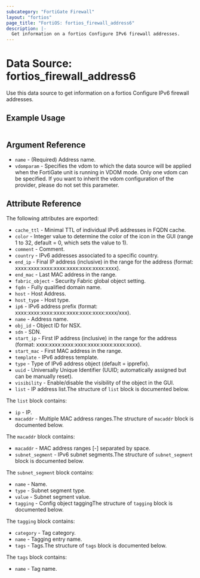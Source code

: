 ```yaml
---
subcategory: "FortiGate Firewall"
layout: "fortios"
page_title: "FortiOS: fortios_firewall_address6"
description: |-
  Get information on a fortios Configure IPv6 firewall addresses.
---
```


# Data Source: fortios_firewall_address6
Use this data source to get information on a fortios Configure IPv6 firewall addresses.


## Example Usage

```hcl

```

## Argument Reference

* `name` - (Required) Address name.
* `vdomparam` - Specifies the vdom to which the data source will be applied when the FortiGate unit is running in VDOM mode. Only one vdom can be specified. If you want to inherit the vdom configuration of the provider, please do not set this parameter.

## Attribute Reference

The following attributes are exported:

* `cache_ttl` - Minimal TTL of individual IPv6 addresses in FQDN cache.
* `color` - Integer value to determine the color of the icon in the GUI (range 1 to 32, default = 0, which sets the value to 1).
* `comment` - Comment.
* `country` - IPv6 addresses associated to a specific country.
* `end_ip` - Final IP address (inclusive) in the range for the address (format: xxxx:xxxx:xxxx:xxxx:xxxx:xxxx:xxxx:xxxx).
* `end_mac` - Last MAC address in the range.
* `fabric_object` - Security Fabric global object setting.
* `fqdn` - Fully qualified domain name.
* `host` - Host Address.
* `host_type` - Host type.
* `ip6` - IPv6 address prefix (format: xxxx:xxxx:xxxx:xxxx:xxxx:xxxx:xxxx:xxxx/xxx).
* `name` - Address name.
* `obj_id` - Object ID for NSX.
* `sdn` - SDN.
* `start_ip` - First IP address (inclusive) in the range for the address (format: xxxx:xxxx:xxxx:xxxx:xxxx:xxxx:xxxx:xxxx).
* `start_mac` - First MAC address in the range.
* `template` - IPv6 address template.
* `type` - Type of IPv6 address object (default = ipprefix).
* `uuid` - Universally Unique Identifier (UUID; automatically assigned but can be manually reset).
* `visibility` - Enable/disable the visibility of the object in the GUI.
* `list` - IP address list.The structure of `list` block is documented below.

The `list` block contains:

* `ip` - IP.
* `macaddr` - Multiple MAC address ranges.The structure of `macaddr` block is documented below.

The `macaddr` block contains:

* `macaddr` - MAC address ranges <start>[-<end>] separated by space.
* `subnet_segment` - IPv6 subnet segments.The structure of `subnet_segment` block is documented below.

The `subnet_segment` block contains:

* `name` - Name.
* `type` - Subnet segment type.
* `value` - Subnet segment value.
* `tagging` - Config object taggingThe structure of `tagging` block is documented below.

The `tagging` block contains:

* `category` - Tag category.
* `name` - Tagging entry name.
* `tags` - Tags.The structure of `tags` block is documented below.

The `tags` block contains:

* `name` - Tag name.
